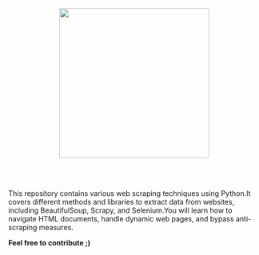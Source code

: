 <div id="header" align="center">
  <img src="https://media.giphy.com/media/v1.Y2lkPTc5MGI3NjExYmFxdzNnOXhwaDlpOXV0eDU0cWdtbTl6eTluOTUxa2ZjdWR6bndtciZlcD12MV9pbnRlcm5hbF9naWZfYnlfaWQmY3Q9Zw/LaVp0AyqR5bGsC5Cbm/giphy.gif" width="300"/>

</div>

<br><br>


<p> This repository contains various web scraping techniques using Python.It covers different methods and libraries to extract data from websites, including BeautifulSoup, Scrapy, and Selenium.You will learn how to navigate HTML documents, handle dynamic web pages, and bypass anti-scraping measures. </p>


**Feel free to contribute ;)**
